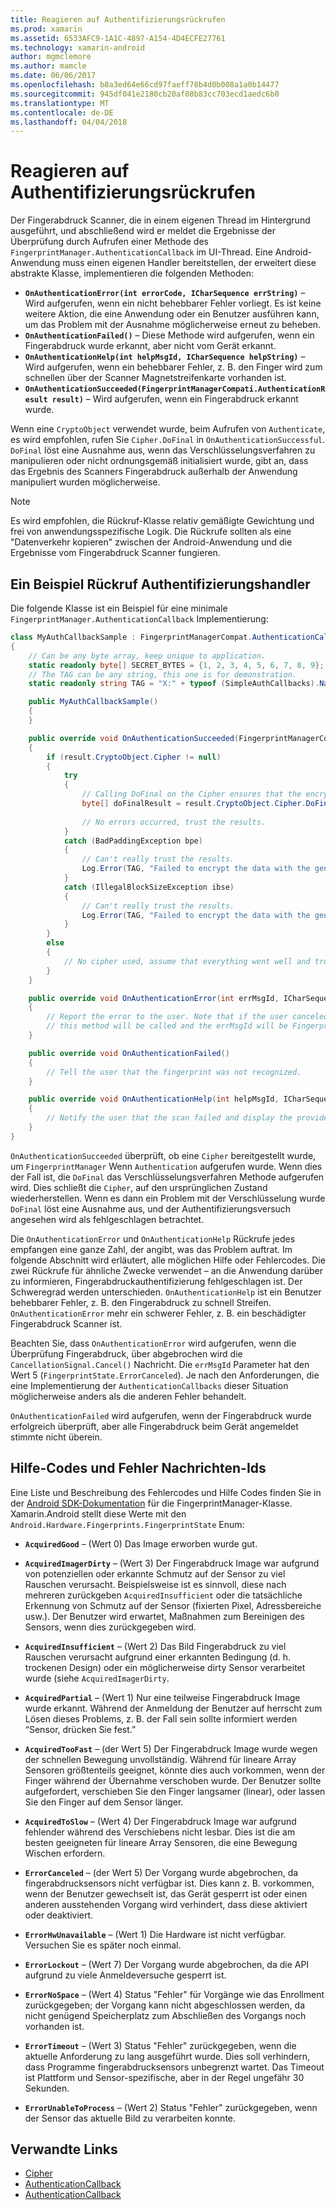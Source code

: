```yaml
---
title: Reagieren auf Authentifizierungsrückrufen
ms.prod: xamarin
ms.assetid: 6533AFC9-1A1C-4897-A154-4D4ECFE27761
ms.technology: xamarin-android
author: mgmclemore
ms.author: mamcle
ms.date: 06/06/2017
ms.openlocfilehash: b8a3ed64e66cd97faeff78b4d0b008a1a0b14477
ms.sourcegitcommit: 945df041e2180cb20af08b83cc703ecd1aedc6b0
ms.translationtype: MT
ms.contentlocale: de-DE
ms.lasthandoff: 04/04/2018
---
```

# <a name="responding-to-authentication-callbacks"></a>Reagieren auf Authentifizierungsrückrufen

Der Fingerabdruck Scanner, die in einem eigenen Thread im Hintergrund ausgeführt, und abschließend wird er meldet die Ergebnisse der Überprüfung durch Aufrufen einer Methode des `FingerprintManager.AuthenticationCallback` im UI-Thread. Eine Android-Anwendung muss einen eigenen Handler bereitstellen, der erweitert diese abstrakte Klasse, implementieren die folgenden Methoden:

* **`OnAuthenticationError(int errorCode, ICharSequence errString)`** &ndash; Wird aufgerufen, wenn ein nicht behebbarer Fehler vorliegt. Es ist keine weitere Aktion, die eine Anwendung oder ein Benutzer ausführen kann, um das Problem mit der Ausnahme möglicherweise erneut zu beheben.
* **`OnAuthenticationFailed()`** &ndash; Diese Methode wird aufgerufen, wenn ein Fingerabdruck wurde erkannt, aber nicht vom Gerät erkannt.
* **`OnAuthenticationHelp(int helpMsgId, ICharSequence helpString)`** &ndash; Wird aufgerufen, wenn ein behebbarer Fehler, z. B. den Finger wird zum schnellen über der Scanner Magnetstreifenkarte vorhanden ist.
* **`OnAuthenticationSucceeded(FingerprintManagerCompati.AuthenticationResult result)`** &ndash; Wird aufgerufen, wenn ein Fingerabdruck erkannt wurde.

Wenn eine `CryptoObject` verwendet wurde, beim Aufrufen von `Authenticate`, es wird empfohlen, rufen Sie `Cipher.DoFinal` in `OnAuthenticationSuccessful`.
`DoFinal` löst eine Ausnahme aus, wenn das Verschlüsselungsverfahren zu manipulieren oder nicht ordnungsgemäß initialisiert wurde, gibt an, dass das Ergebnis des Scanners Fingerabdruck außerhalb der Anwendung manipuliert wurden möglicherweise.


> [!NOTE]
> Es wird empfohlen, die Rückruf-Klasse relativ gemäßigte Gewichtung und frei von anwendungsspezifische Logik. Die Rückrufe sollten als eine "Datenverkehr kopieren" zwischen der Android-Anwendung und die Ergebnisse vom Fingerabdruck Scanner fungieren.

## <a name="a-sample-authentication-callback-handler"></a>Ein Beispiel Rückruf Authentifizierungshandler

Die folgende Klasse ist ein Beispiel für eine minimale `FingerprintManager.AuthenticationCallback` Implementierung: 

```csharp
class MyAuthCallbackSample : FingerprintManagerCompat.AuthenticationCallback
{
    // Can be any byte array, keep unique to application.
    static readonly byte[] SECRET_BYTES = {1, 2, 3, 4, 5, 6, 7, 8, 9};
    // The TAG can be any string, this one is for demonstration.
    static readonly string TAG = "X:" + typeof (SimpleAuthCallbacks).Name;

    public MyAuthCallbackSample()
    {
    }

    public override void OnAuthenticationSucceeded(FingerprintManagerCompat.AuthenticationResult result)
    {
        if (result.CryptoObject.Cipher != null) 
        {
            try
            {
                // Calling DoFinal on the Cipher ensures that the encryption worked.
                byte[] doFinalResult = result.CryptoObject.Cipher.DoFinal(SECRET_BYTES);
    
                // No errors occurred, trust the results.              
            }
            catch (BadPaddingException bpe)
            {
                // Can't really trust the results.
                Log.Error(TAG, "Failed to encrypt the data with the generated key." + bpe);
            }
            catch (IllegalBlockSizeException ibse)
            {
                // Can't really trust the results.
                Log.Error(TAG, "Failed to encrypt the data with the generated key." + ibse);
            }
        }
        else
        {
            // No cipher used, assume that everything went well and trust the results.
        }
    }

    public override void OnAuthenticationError(int errMsgId, ICharSequence errString)
    {
        // Report the error to the user. Note that if the user canceled the scan,
        // this method will be called and the errMsgId will be FingerprintState.ErrorCanceled.
    }

    public override void OnAuthenticationFailed()
    {
        // Tell the user that the fingerprint was not recognized.
    }

    public override void OnAuthenticationHelp(int helpMsgId, ICharSequence helpString)
    {
        // Notify the user that the scan failed and display the provided hint.
    }
}
```

`OnAuthenticationSucceeded` überprüft, ob eine `Cipher` bereitgestellt wurde, um `FingerprintManager` Wenn `Authentication` aufgerufen wurde. Wenn dies der Fall ist, die `DoFinal` das Verschlüsselungsverfahren Methode aufgerufen wird. Dies schließt die `Cipher`, auf den ursprünglichen Zustand wiederherstellen. Wenn es dann ein Problem mit der Verschlüsselung wurde `DoFinal` löst eine Ausnahme aus, und der Authentifizierungsversuch angesehen wird als fehlgeschlagen betrachtet.

Die `OnAuthenticationError` und `OnAuthenticationHelp` Rückrufe jedes empfangen eine ganze Zahl, der angibt, was das Problem auftrat. Im folgende Abschnitt wird erläutert, alle möglichen Hilfe oder Fehlercodes. Die zwei Rückrufe für ähnliche Zwecke verwendet &ndash; an die Anwendung darüber zu informieren, Fingerabdruckauthentifizierung fehlgeschlagen ist. Der Schweregrad werden unterschieden. `OnAuthenticationHelp` ist ein Benutzer behebbarer Fehler, z. B. den Fingerabdruck zu schnell Streifen. `OnAuthenticationError` mehr ein schwerer Fehler, z. B. ein beschädigter Fingerabdruck Scanner ist.

Beachten Sie, dass `OnAuthenticationError` wird aufgerufen, wenn die Überprüfung Fingerabdruck, über abgebrochen wird die `CancellationSignal.Cancel()` Nachricht. Die `errMsgId` Parameter hat den Wert 5 (`FingerprintState.ErrorCanceled`). Je nach den Anforderungen, die eine Implementierung der `AuthenticationCallbacks` dieser Situation möglicherweise anders als die anderen Fehler behandelt. 

`OnAuthenticationFailed` wird aufgerufen, wenn der Fingerabdruck wurde erfolgreich überprüft, aber alle Fingerabdruck beim Gerät angemeldet stimmte nicht überein. 

## <a name="help-codes-and-error-message-ids"></a>Hilfe-Codes und Fehler Nachrichten-Ids 

Eine Liste und Beschreibung des Fehlercodes und Hilfe Codes finden Sie in der [Android SDK-Dokumentation](http://developer.android.com/reference/android/hardware/fingerprint/FingerprintManager.html#FINGERPRINT_ACQUIRED_GOOD) für die FingerprintManager-Klasse. Xamarin.Android stellt diese Werte mit den `Android.Hardware.Fingerprints.FingerprintState` Enum:


-   **`AcquiredGood`** &ndash; (Wert 0) Das Image erworben wurde gut.


-   **`AcquiredImagerDirty`** &ndash; (Wert 3) Der Fingerabdruck Image war aufgrund von potenziellen oder erkannte Schmutz auf der Sensor zu viel Rauschen verursacht. Beispielsweise ist es sinnvoll, diese nach mehreren zurückgeben `AcquiredInsufficient` oder die tatsächliche Erkennung von Schmutz auf der Sensor (fixierten Pixel, Adressbereiche usw.). Der Benutzer wird erwartet, Maßnahmen zum Bereinigen des Sensors, wenn dies zurückgegeben wird.


-   **`AcquiredInsufficient`** &ndash; (Wert 2) Das Bild Fingerabdruck zu viel Rauschen verursacht aufgrund einer erkannten Bedingung (d. h. trockenen Design) oder ein möglicherweise dirty Sensor verarbeitet wurde (siehe `AcquiredImagerDirty`.



-   **`AcquiredPartial`** &ndash; (Wert 1) Nur eine teilweise Fingerabdruck Image wurde erkannt. Während der Anmeldung der Benutzer auf herrscht zum Lösen dieses Problems, z. B. der Fall sein sollte informiert werden &ldquo;Sensor, drücken Sie fest.&rdquo;



-   **`AcquiredTooFast`** &ndash; (der Wert 5) Der Fingerabdruck Image wurde wegen der schnellen Bewegung unvollständig. Während für lineare Array Sensoren größtenteils geeignet, könnte dies auch vorkommen, wenn der Finger während der Übernahme verschoben wurde. Der Benutzer sollte aufgefordert, verschieben Sie den Finger langsamer (linear), oder lassen Sie den Finger auf dem Sensor länger.




-   **`AcquiredToSlow`** &ndash; (Wert 4) Der Fingerabdruck Image war aufgrund fehlender während des Verschiebens nicht lesbar. Dies ist die am besten geeigneten für lineare Array Sensoren, die eine Bewegung Wischen erfordern.



-   **`ErrorCanceled`** &ndash; (der Wert 5) Der Vorgang wurde abgebrochen, da fingerabdrucksensors nicht verfügbar ist. Dies kann z. B. vorkommen, wenn der Benutzer gewechselt ist, das Gerät gesperrt ist oder einen anderen ausstehenden Vorgang wird verhindert, dass diese aktiviert oder deaktiviert.



-   **`ErrorHwUnavailable`** &ndash; (Wert 1) Die Hardware ist nicht verfügbar. Versuchen Sie es später noch einmal.




-   **`ErrorLockout`** &ndash; (Wert 7) Der Vorgang wurde abgebrochen, da die API aufgrund zu viele Anmeldeversuche gesperrt ist.




-   **`ErrorNoSpace`** &ndash; (Wert 4) Status "Fehler" für Vorgänge wie das Enrollment zurückgegeben; der Vorgang kann nicht abgeschlossen werden, da nicht genügend Speicherplatz zum Abschließen des Vorgangs noch vorhanden ist.



-   **`ErrorTimeout`** &ndash; (Wert 3) Status "Fehler" zurückgegeben, wenn die aktuelle Anforderung zu lang ausgeführt wurde. Dies soll verhindern, dass Programme fingerabdrucksensors unbegrenzt wartet. Das Timeout ist Plattform und Sensor-spezifische, aber in der Regel ungefähr 30 Sekunden.



-   **`ErrorUnableToProcess`** &ndash; (Wert 2) Status "Fehler" zurückgegeben, wenn der Sensor das aktuelle Bild zu verarbeiten konnte.



## <a name="related-links"></a>Verwandte Links

- [Cipher](https://docs.oracle.com/javase/7/docs/api/javax/crypto/Cipher.html)
- [AuthenticationCallback](http://developer.android.com/reference/android/hardware/fingerprint/FingerprintManager.AuthenticationCallback.html)
- [AuthenticationCallback](http://developer.android.com/reference/android/support/v4/hardware/fingerprint/FingerprintManagerCompat.AuthenticationCallback.html)
